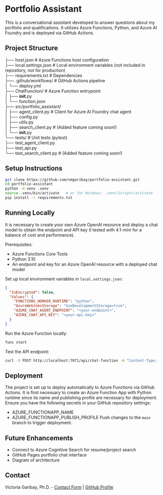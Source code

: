 # Portfolio Assistant

This is a conversational assistant developed to answer questions about my portfolio and qualifications. It utilizes Azure Functions, Python, and Azure AI Foundry and is deployed via GitHub Actions.  

## Project Structure
├── host.json # Azure Functions host configuration  
├── local.settings.json # Local environment variables (not included in repository, not for production)  
├── requirements.txt # Dependencies  
├── .github/workflows/ # GitHub Actions pipeline  
│ └── deploy.yml  
├── ChatFunction/ # Azure Function entrypoint  
│ ├── __init__.py  
│ └── function.json  
├── src/portfolio_assistant/  
│ ├── agent_client.py # Client for Azure AI Foundry chat agent  
│ ├── config.py  
│ ├── utils.py   
│ ├── search_client.py # (Added feature coming soon!)  
│ └── __init__.py  
└── tests/ # Unit tests (pytest)  
├── test_agent_client.py  
├── test_api.py  
└── test_search_client.py # (Added feature coming soon!)  

## Setup Instructions
```bash
git clone https://github.com/vmgaribay/portfolio-assistant.git
cd portfolio-assistant
python -m venv .venv
source .venv/bin/activate   # or for Windows: .venv\Scripts\activate
pip install -r requirements.txt
```
## Running Locally
It is necessary to create your own Azure OpenAI resource and deploy a chat model to obtain the endpoint and API key (I tested with 4.1-mini for a balance of cost and performance).

Prerequisites:
- Azure Functions Core Tools
- Python 3.10 
- An endpoint and key for an Azure OpenAI resource with a deployed chat model

Set up local environment variables in `local.settings.json`:  
```json
{  
  "IsEncrypted": false,  
  "Values": {  
    "FUNCTIONS_WORKER_RUNTIME": "python",  
    "AzureWebJobsStorage": "UseDevelopmentStorage=true",  
    "AZURE_CHAT_AGENT_ENDPOINT": "<your-endpoint>",  
    "AZURE_CHAT_API_KEY": "<your-api-key>"  
  }  
}
```

Run the Azure Function locally:
```bash
func start
```

Test the API endpoint:
```bash
curl -X POST http://localhost:7071/api/chat-function -H "Content-Type: application/json" -d '{"message": "Is this functioning?"}'
```

## Deployment
The project is set up to deploy automatically to Azure Functions via GitHub Actions. It is first necessary to create an Azure Function App with Python runtime since its name and publishing profile are necessary for deployment. Ensure you have the following secrets in your GitHub repository settings:
- AZURE_FUNCTIONAPP_NAME
- AZURE_FUNCTIONAPP_PUBLISH_PROFILE
Push changes to the `main` branch to trigger deployment.

## Future Enhancements
- Connect to Azure Cognitive Search for resume/project search
- GitHub Pages portfolio chat interface
- Diagram of architecture

## Contact
Victoria Garibay, Ph.D. - [Contact Form](https://vmgaribay.github.io/portfolio/contact_form.html) | [GitHub Profile](https://github.com/vmgaribay)
